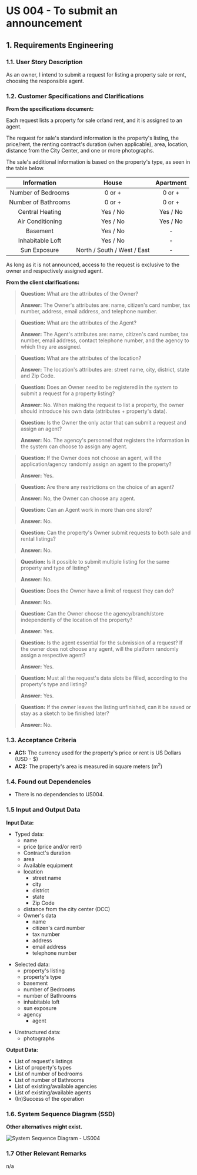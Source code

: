 # US 004 - To submit an announcement

## 1. Requirements Engineering

### 1.1. User Story Description

As an owner, I intend to submit a request for listing a property sale or rent,
choosing the responsible agent.

### 1.2. Customer Specifications and Clarifications

**From the specifications document:**

Each request lists a property for sale or/and rent, and it is assigned to an agent.

The request for sale's standard information is the property's listing, the price/rent, the renting contract's duration (when applicable),
area, location, distance from the City Center, and one or more photographs.

The sale's additional information is based on the property's type, as seen in the table below.

|     Information     |            House            | Apartment |
|:-------------------:|:---------------------------:|:---------:|
| Number of Bedrooms  |           0 or +            |  0 or +   |
| Number of Bathrooms |           0 or +            |  0 or +   |
|   Central Heating   |          Yes / No           | Yes / No  |
|  Air Conditioning   |          Yes / No           | Yes / No  |
|      Basement       |          Yes / No           |     -     |
|  Inhabitable Loft   |          Yes / No           |     -     |
|    Sun Exposure     | North / South / West / East |     -     |

As long as it is not announced, access to the request is exclusive to the owner and respectively assigned agent.

**From the client clarifications:**

> **Question:** What are the attributes of the Owner?
>
> **Answer:**  The Owner's attributes are: name, citizen's card number, tax number, address, email address, and telephone number.


> **Question:** What are the attributes of the Agent?
>
> **Answer:**  The Agent's attributes are: name, citizen's card number, tax number, email address, contact telephone number, and the agency to which they are assigned.


> **Question:** What are the attributes of the location?
>
> **Answer:**  The location's attributes are: street name, city, district, state and Zip Code.


> **Question:** Does an Owner need to be registered in the system to submit a request for a property listing?
>
> **Answer:**  No. When making the request to list a property, the owner should introduce his own data (attributes + property's data).


> **Question:** Is the Owner the only actor that can submit a request and assign an agent?
>
> **Answer:**  No. The agency's personnel that registers the information in the system can choose to assign any agent.


> **Question:** If the Owner does not choose an agent, will the application/agency randomly assign an agent to the property?
>
> **Answer:**  Yes.


> **Question:** Are there any restrictions on the choice of an agent?
>
> **Answer:**  No, the Owner can choose any agent.


> **Question:** Can an Agent work in more than one store?
>
> **Answer:** No.


> **Question:** Can the property's Owner submit requests to both sale and rental listings?
>
> **Answer:** No.


> **Question:** Is it possible to submit multiple listing for the same property and type of listing?
>
> **Answer:** No.


> **Question:** Does the Owner have a limit of request they can do?
>
> **Answer:** No.


> **Question:** Can the Owner choose the agency/branch/store independently of the location of the property?
>
> **Answer:** Yes.


> **Question:** Is the agent essential for the submission of a request? If the owner does not choose any agent, will the platform randomly assign a respective agent?
>
> **Answer:** Yes.


> **Question:** Must all the request's data slots be filled, according to the property's type and listing?
> 
> **Answer:** Yes.


> **Question:** If the owner leaves the listing unfinished, can it be saved or stay as a sketch to be finished later?
>
> **Answer:** No.



### 1.3. Acceptance Criteria

* **AC1:** The currency used for the property's price or rent is US Dollars (USD - $)
* **AC2:** The property's area is measured in square meters (m<sup>2</sup>)

### 1.4. Found out Dependencies

* There is no dependencies to US004.

### 1.5 Input and Output Data

**Input Data:**
<p>

* Typed data:
    * name
    * price (price and/or rent)
    * Contract's duration
    * area
    * Available equipment
    * location
        * street name
        * city
        * district
        * state
        * Zip Code
    * distance from the city center (DCC)
    * Owner's data
        * name
        * citizen's card number
        * tax number
        * address
        * email address
        * telephone number
    
</p>
<p>

* Selected data:
    * property's listing 
    * property's type
    * basement
    * number of Bedrooms
    * number of Bathrooms
    * inhabitable loft
    * sun exposure
    * agency
        * agent
</p>
<p>

* Unstructured data:
     * photographs
   
</p>

**Output Data:**

* List of request's listings
* List of property's types
* List of number of bedrooms
* List of number of Bathrooms
* List of existing/available agencies
* List of existing/available agents
* (In)Success of the operation


### 1.6. System Sequence Diagram (SSD)

**Other alternatives might exist.**

![System Sequence Diagram - US004](svg/us004-system-sequence-diagram.svg)

### 1.7 Other Relevant Remarks
n/a